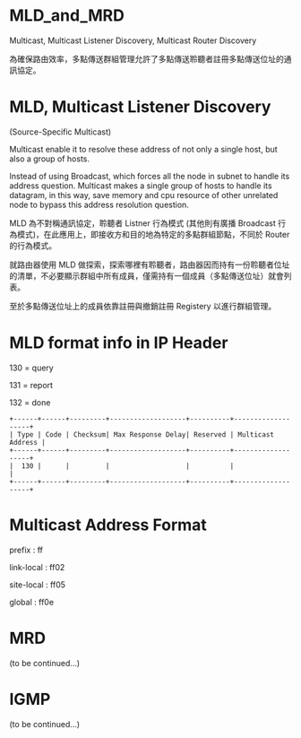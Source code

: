 # MLD_and_MRD
Multicast, Multicast Listener Discovery, Multicast Router Discovery

為確保路由效率，多點傳送群組管理允許了多點傳送聆聽者註冊多點傳送位址的通訊協定。

# MLD, Multicast Listener Discovery

(Source-Specific Multicast)

Multicast enable it to resolve these address of not only a single host, but also a group of hosts.

Instead of using Broadcast, which forces all the node in subnet to handle its address question. Multicast makes a single group of hosts to handle its datagram, in this way, save memory and cpu resource of other unrelated node to bypass this address resolution question. 

MLD 為不對稱通訊協定，聆聽者 Listner 行為模式 (其他則有廣播 Broadcast 行為模式)，在此應用上，即接收方和目的地為特定的多點群組節點，不同於 Router 的行為模式。

就路由器使用 MLD 做探索，探索哪裡有聆聽者，路由器因而持有一份聆聽者位址的清單，不必要顯示群組中所有成員，僅需持有一個成員（多點傳送位址）就會列表。

至於多點傳送位址上的成員依靠註冊與撤銷註冊 Registery 以進行群組管理。

# MLD format info in IP Header

130 = query

131 = report

132 = done

    +------+------+---------+-------------------+----------+-------------------+
    | Type | Code | Checksum| Max Response Delay| Reserved | Multicast Address |
    +------+------+---------+-------------------+----------+-------------------+
    |  130 |      |         |                   |          |                   |
    +------+------+---------+-------------------+----------+-------------------+

# Multicast Address Format

prefix : ff

link-local : ff02

site-local : ff05

global : ff0e

# MRD

(to be continued...)

# IGMP

(to be continued...)
